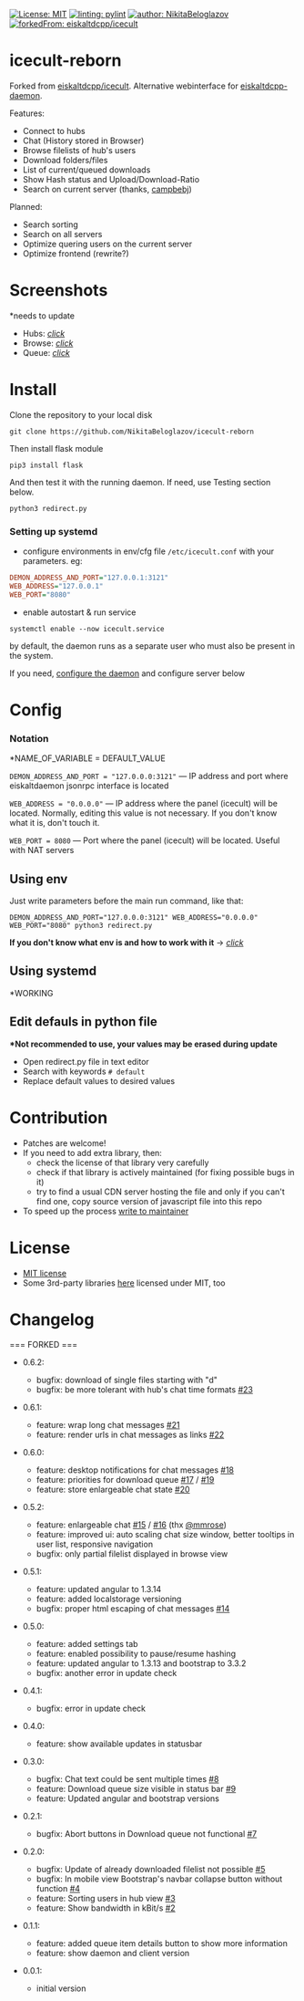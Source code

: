 [![License: MIT](https://img.shields.io/badge/License-MIT-success.svg)](https://opensource.org/licenses/MIT)
[![linting: pylint](https://img.shields.io/badge/linting-pylint-success)](https://pylint.pycqa.org/en/latest/)
[![author: NikitaBeloglazov](https://img.shields.io/badge/author-.%E2%80%A2%C2%B0%E2%97%8F%E2%9D%A4%EF%B8%8F%20NikitaBeloglazov%20Software%20Foundation%20%E2%9D%A4%EF%B8%8F%E2%97%8F%C2%B0%E2%80%A2.-informational)](https://github.com/NikitaBeloglazov)
[![forkedFrom: eiskaltdcpp/icecult](https://img.shields.io/badge/forked%20from-eiskaltdcpp%2Ficecult-inactive)](https://github.com/eiskaltdcpp/icecult)

# icecult-reborn
Forked from [eiskaltdcpp/icecult](https://github.com/eiskaltdcpp/icecult).
Alternative webinterface for [eiskaltdcpp-daemon](https://github.com/eiskaltdcpp/eiskaltdcpp).

Features:
* Connect to hubs
* Chat (History stored in Browser)
* Browse filelists of hub's users
* Download folders/files
* List of current/queued downloads
* Show Hash status and Upload/Download-Ratio
* Search on current server (thanks, [campbebj](https://github.com/eiskaltdcpp/icecult/pull/26))

Planned:
* Search sorting
* Search on all servers
* Optimize quering users on the current server
* Optimize frontend (rewrite?)

# Screenshots
*needs to update
* Hubs: [*click*](https://raw.github.com/eiskaltdcpp/icecult/master/screens/icecult_hubs.png)
* Browse: [*click*](https://raw.github.com/eiskaltdcpp/icecult/master/screens/icecult_browse.png)
* Queue: [*click*](https://raw.github.com/eiskaltdcpp/icecult/master/screens/icecult_queue.png)

# Install
Clone the repository to your local disk
```
git clone https://github.com/NikitaBeloglazov/icecult-reborn
```
Then install flask module
```
pip3 install flask
```
And then test it with the running daemon. If need, use Testing section below.
```
python3 redirect.py
```
### Setting up systemd
* configure environments in env/cfg file `/etc/icecult.conf` with your parameters.
eg:
```ini
DEMON_ADDRESS_AND_PORT="127.0.0.1:3121"
WEB_ADDRESS="127.0.0.1"
WEB_PORT="8080"
```
* enable autostart & run service
```shell
systemctl enable --now icecult.service
```

by default, the daemon runs as a separate user who must also be present in the system.

If you need, [configure the daemon](/../../blob/master/SETTING_DAEMON.md) and configure server below

# Config

### Notation
*NAME_OF_VARIABLE = DEFAULT_VALUE

`DEMON_ADDRESS_AND_PORT = "127.0.0.0:3121"` — IP address and port where eiskaltdaemon jsonrpc interface is located

`WEB_ADDRESS = "0.0.0.0"` — IP address where the panel (icecult) will be located. Normally, editing this value is not necessary. If you don't know what it is, don't touch it.

`WEB_PORT = 8080` — Port where the panel (icecult) will be located. Useful with NAT servers
## Using env
Just write parameters before the main run command, like that:
```
DEMON_ADDRESS_AND_PORT="127.0.0.0:3121" WEB_ADDRESS="0.0.0.0" WEB_PORT="8080" python3 redirect.py
```
**If you don't know what env is and how to work with it** -> [*click*](https://web.archive.org/web/20221222050656/https://www.serverlab.ca/tutorials/linux/administration-linux/how-to-set-environment-variables-in-linux/)

## Using systemd
*WORKING
## Edit defauls in python file 
**\*Not recommended to use, your values may be erased during update**
* Open redirect.py file in text editor
* Search with keywords `# default`
* Replace default values to desired values

# Contribution
* Patches are welcome!
* If you need to add extra library, then:
  * check the license of that library very carefully
  * check if that library is actively maintained (for fixing possible bugs in it)
  * try to find a usual CDN server hosting the file and only if you can't find one, copy source version of javascript file into this repo
* To speed up the process [write to maintainer](https://t.me/NikitaBeloglazov)

# License
* [MIT license](/../../blob/master/LICENSE)
* Some 3rd-party libraries [here](/../../tree/master/app/libs) licensed under MIT, too

# Changelog

=== FORKED ===

* 0.6.2:
  * bugfix: download of single files starting with "d"
  * bugfix: be more tolerant with hub's chat time formats [#23](https://github.com/eiskaltdcpp/icecult/pull/23)

* 0.6.1:
  * feature: wrap long chat messages [#21](https://github.com/eiskaltdcpp/icecult/pull/21)
  * feature: render urls in chat messages as links [#22](https://github.com/eiskaltdcpp/icecult/pull/22)

* 0.6.0:
  * feature: desktop notifications for chat messages [#18](https://github.com/eiskaltdcpp/icecult/pull/18)
  * feature: priorities for download queue [#17](https://github.com/eiskaltdcpp/icecult/pull/17) / [#19](https://github.com/eiskaltdcpp/icecult/pull/19)
  * feature: store enlargeable chat state [#20](https://github.com/eiskaltdcpp/icecult/pull/20)

* 0.5.2:
  * feature: enlargeable chat [#15](https://github.com/eiskaltdcpp/icecult/pull/15) / [#16](https://github.com/eiskaltdcpp/icecult/pull/16) (thx [@mmrose](https://github.com/mmrose))
  * feature: improved ui: auto scaling chat size window, better tooltips in user list, responsive navigation
  * bugfix: only partial filelist displayed in browse view

* 0.5.1:
  * feature: updated angular to 1.3.14
  * feature: added localstorage versioning
  * bugfix: proper html escaping of chat messages [#14](https://github.com/eiskaltdcpp/icecult/pull/14)

* 0.5.0:
  * feature: added settings tab
  * feature: enabled possibility to pause/resume hashing
  * feature: updated angular to 1.3.13 and bootstrap to 3.3.2
  * bugfix: another error in update check

* 0.4.1:
  * bugfix: error in update check

* 0.4.0:
  * feature: show available updates in statusbar

* 0.3.0:
  * bugfix: Chat text could be sent multiple times [#8](https://github.com/eiskaltdcpp/icecult/pull/8)
  * feature: Download queue size visible in status bar [#9](https://github.com/eiskaltdcpp/icecult/pull/9)
  * feature: Updated angular and bootstrap versions

* 0.2.1:
  * bugfix: Abort buttons in Download queue not functional [#7](https://github.com/eiskaltdcpp/icecult/pull/7)

* 0.2.0:
  * bugfix: Update of already downloaded filelist not possible [#5](https://github.com/eiskaltdcpp/icecult/pull/5)
  * bugfix: In mobile view Bootstrap's navbar collapse button without function [#4](https://github.com/eiskaltdcpp/icecult/pull/4)
  * feature: Sorting users in hub view [#3](https://github.com/eiskaltdcpp/icecult/pull/3)
  * feature: Show bandwidth in kBit/s [#2](https://github.com/eiskaltdcpp/icecult/pull/2)

* 0.1.1:
  * feature: added queue item details button to show more information
  * feature: show daemon and client version

* 0.0.1:
  * initial version
